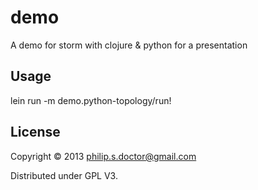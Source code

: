 # demo

A demo for storm with clojure & python for a presentation

## Usage

lein run -m demo.python-topology/run!

## License

Copyright © 2013 philip.s.doctor@gmail.com

Distributed under GPL V3.
